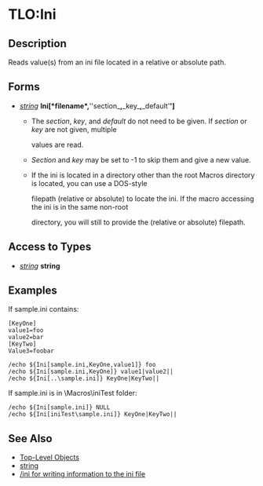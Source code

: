 # TLO:Ini

## Description

Reads value\(s\) from an ini file located in a relative or absolute path.

## Forms

* [_string_]() **Ini\[\***filename**\*,**''section_**,**\_key_**,**\_default'**'\]**
  * The _section_, _key_, and _default_ do not need to be given. If _section_ or _key_ are not given, multiple

    values are read.

  * _Section_ and _key_ may be set to -1 to skip them and give a new value.
  * If the ini is located in a directory other than the root Macros directory is located, you can use a DOS-style

    filepath \(relative or absolute\) to locate the ini. If the macro accessing the ini is in the same non-root

    directory, you will still to provide the \(relative or absolute\) filepath.

## Access to Types

* [_string_]() **string**

## Examples

If sample.ini contains:

`[KeyOne]`  
`value1=foo`  
`value2=bar`  
`[KeyTwo]`  
`Value3=foobar`

`/echo ${Ini[sample.ini,KeyOne,value1]} foo`  
`/echo ${Ini[sample.ini,KeyOne]} value1|value2||`  
`/echo ${Ini[..\sample.ini]} KeyOne|KeyTwo||`

If sample.ini is in \Macros\iniTest folder:

`/echo ${Ini[sample.ini]} NULL`  
`/echo ${Ini[iniTest\sample.ini]} KeyOne|KeyTwo||`

## See Also

* [Top-Level Objects](./)
* [string]()
* [/ini for writing information to the ini file](../../commands/slash-commands/ini.md)

